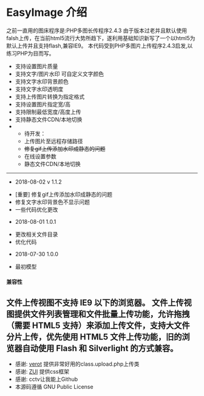 # EasyImage 介绍
  之前一直用的图床程序是:PHP多图长传程序2.4.3
  由于版本过老并且默认使用falsh上传，在当前html5流行大势所趋下，遂利用基础知识新写了一个以html5为默认上传并且支持flash,兼容IE9。
  本代码受到PHP多图片上传程序2.4.3启发,以练习PHP为目而写。
  
 * 支持设置图片质量
 * 支持文字/图片水印 可自定义文字颜色
 * 支持文字水印背景颜色
 * 支持文字水印透明度
 * 支持上传图片转换为指定格式
 * 支持设置图片指定宽/高
 * 支持限制最低宽度/高度上传
 * 支持静态文件CDN/本地切换
 * - 待开发：
   -  上传图片至远程存储路径
   -  ~~修复gif上传添加水印成静态的问题~~
   -  在线设置参数
   - 静态文件CDN/本地切换
---
* 2018-08-02 v 1.1.2
 - [重要] 修复gif上传添加水印成静态的问题
 - 修复文字水印背景色不显示问题
 -  一些代码优化更改
* 2018-08-01 1.0.1
 - 更改相关文件目录
 - 优化代码
* 2018-07-30 1.0.0
 - 最初模型

  #### 兼容性
文件上传视图不支持 IE9 以下的浏览器。
   文件上传视图提供文件列表管理和文件批量上传功能，允许拖拽（需要 HTML5  支持）来添加上传文件，支持大文件分片上传，优先使用    HTML5 文件上传功能，旧的浏览器自动使用 Flash 和  Silverlight 的方式兼容。
----
  - 感谢: [verot](https://www.verot.net "verot") 提供非常好用的class.upload.php上传类  
  - 感谢: [ZUI](http://zui.sexy/ "ZUI") 提供css框架
  - 感谢: cctv让我能上Github
  - 本源码遵循 GNU Public License
